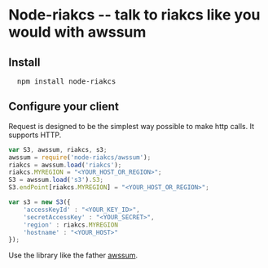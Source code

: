 # Node-riakcs -- talk to riakcs like you would with awssum

## Install

<pre>
  npm install node-riakcs
</pre>

## Configure your client 

Request is designed to be the simplest way possible to make http calls. It supports HTTP.

```javascript
var S3, awssum, riakcs, s3;
awssum = require('node-riakcs/awssum');
riakcs = awssum.load('riakcs');
riakcs.MYREGION = "<YOUR_HOST_OR_REGION>";
S3 = awssum.load('s3').S3;
S3.endPoint[riakcs.MYREGION] = "<YOUR_HOST_OR_REGION>";

var s3 = new S3({
    'accessKeyId' : "<YOUR_KEY_ID>",
    'secretAccessKey' : "<YOUR_SECRET>",
    'region' : riakcs.MYREGION
    'hostname' : "<YOUR_HOST>"
});
```

Use the library like the father [awssum](https://github.com/appsattic/node-awssum).